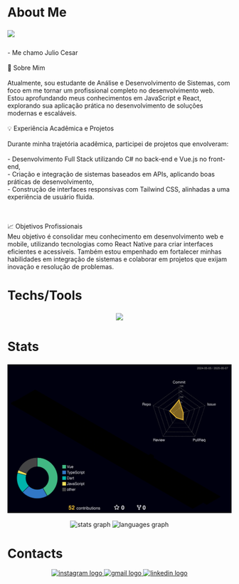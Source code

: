 <h1 align="left">About Me</h1>

###

<div align="left">
  <img height="200" src="https://i.imgur.com/05Ala6V.gif"  />
</div>

###

<p align="left">- Me chamo Julio Cesar<br><br>🎯 Sobre Mim<br><br>Atualmente, sou estudante de Análise e Desenvolvimento de Sistemas, com foco em me tornar um profissional completo no desenvolvimento web. Estou aprofundando meus conhecimentos em JavaScript e React, explorando sua aplicação prática no desenvolvimento de soluções modernas e escaláveis.<br><br>💡 Experiência Acadêmica e Projetos<br><br>Durante minha trajetória acadêmica, participei de projetos que envolveram:<br><br>- Desenvolvimento Full Stack utilizando C# no back-end e Vue.js no front-end,<br>- Criação e integração de sistemas baseados em APIs, aplicando boas práticas de desenvolvimento,<br>- Construção de interfaces responsivas com Tailwind CSS, alinhadas a uma experiência de usuário fluida.</p><br><br>📈 Objetivos Profissionais<br>Meu objetivo é consolidar meu conhecimento em desenvolvimento web e mobile, utilizando tecnologias como React Native para criar interfaces eficientes e acessíveis. Também estou empenhado em fortalecer minhas habilidades em integração de sistemas e colaborar em projetos que exijam inovação e resolução de problemas.

###

<h1 align="left">Techs/Tools</h1>

###

  <div align="center" >
<a href="https://skillicons.dev"   >
  <img src="https://skillicons.dev/icons?i=git,vscode,javascript,typescript,css,html,react,next,tailwind,nodejs,vue,figma,github,postman,styledcomponents,vercel,vite,bootstrap,postgres,discord" />
</a>
  <br />

  </div>

###

<h1 align="left">Stats</h1>


###
![Status](./profile-3d-contrib/profile-night-rainbow.svg)

<div align="center">
  <img src="https://github-readme-stats.vercel.app/api?username=GoFDD&hide_title=false&hide_rank=false&show_icons=true&include_all_commits=true&count_private=true&disable_animations=false&theme=blue-green&locale=en&hide_border=false" height="150" alt="stats graph"  />
  <img src="https://github-readme-stats.vercel.app/api/top-langs?username=GoFDD&locale=en&hide_title=false&layout=compact&card_width=320&langs_count=5&theme=blue-green&hide_border=false" height="150" alt="languages graph"  />
</div>

###

<h1 align="left">Contacts</h1>

<div align="center">
  <a href="https://www.instagram.com/juliogolfredo/" target="_blank">
    <img src="https://img.shields.io/static/v1?message=Instagram&logo=instagram&label=&color=E4405F&logoColor=white&labelColor=&style=for-the-badge" height="35" alt="instagram logo"  />
  </a>
  <a href="mailto:juliocesargolfredo2022@gmail.com" target="_blank">
    <img src="https://img.shields.io/static/v1?message=Gmail&logo=gmail&label=&color=D14836&logoColor=white&labelColor=&style=for-the-badge" height="35" alt="gmail logo"  />
  </a>
  <a href="https://www.linkedin.com/in/juliogolfredo/" target="_blank">
    <img src="https://img.shields.io/static/v1?message=LinkedIn&logo=linkedin&label=&color=0077B5&logoColor=white&labelColor=&style=for-the-badge" height="35" alt="linkedin logo"  />
  </a>
</div>

###

<br clear="both">

